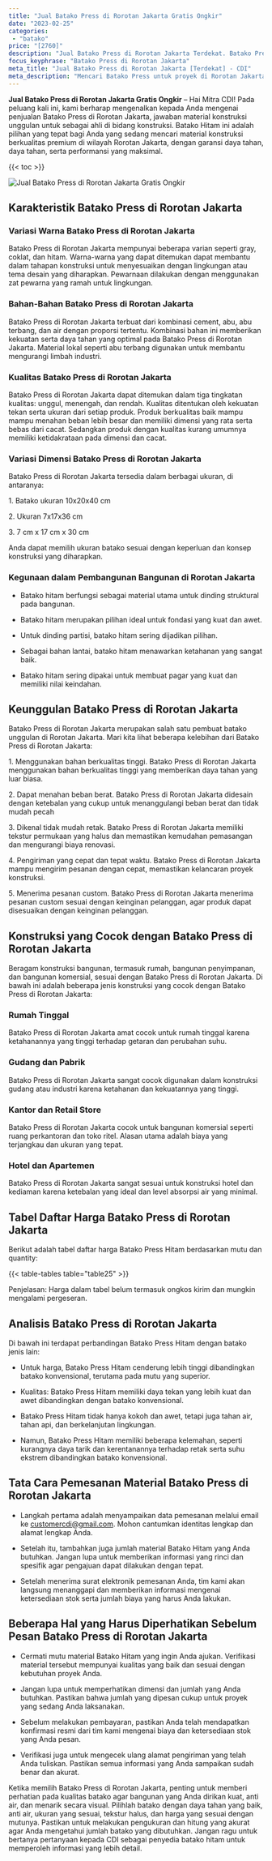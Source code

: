 ```yaml
---
title: "Jual Batako Press di Rorotan Jakarta Gratis Ongkir"
date: "2023-02-25"
categories:
 - "batako"
price: "[2760]"
description: "Jual Batako Press di Rorotan Jakarta Terdekat. Batako Press ini sering dipakai dalam proyek pembangunan sebagai bahan bangunan yang kuat dan awet. Silakan hubungi kami untuk informasi lebih lanjut."
focus_keyphrase: "Batako Press di Rorotan Jakarta"
meta_title: "Jual Batako Press di Rorotan Jakarta [Terdekat] - CDI"
meta_description: "Mencari Batako Press untuk proyek di Rorotan Jakarta? Kami memiliki Batako Press berkualitas untuk material dinding. Raih penawaran terbaik sekarang."
---
```


**Jual Batako Press di Rorotan Jakarta Gratis Ongkir** – Hai Mitra CDI! Pada peluang kali ini, kami berharap mengenalkan kepada Anda mengenai penjualan Batako Press di Rorotan Jakarta, jawaban material konstruksi unggulan untuk sebagai ahli di bidang konstruksi. Batako Hitam ini adalah pilihan yang tepat bagi Anda yang sedang mencari material konstruksi berkualitas premium di wilayah Rorotan Jakarta, dengan garansi daya tahan, daya tahan, serta performansi yang maksimal.

{{< toc >}}

![Jual Batako Press di Rorotan Jakarta Gratis Ongkir](/images/batako/batako-press-13.jpg)

## Karakteristik Batako Press di Rorotan Jakarta

### Variasi Warna Batako Press di Rorotan Jakarta

Batako Press di Rorotan Jakarta mempunyai beberapa varian seperti gray, coklat, dan hitam. Warna-warna yang dapat ditemukan dapat membantu dalam tahapan konstruksi untuk menyesuaikan dengan lingkungan atau tema desain yang diharapkan. Pewarnaan dilakukan dengan menggunakan zat pewarna yang ramah untuk lingkungan.

### Bahan-Bahan Batako Press di Rorotan Jakarta

Batako Press di Rorotan Jakarta terbuat dari kombinasi cement, abu, abu terbang, dan air dengan proporsi tertentu. Kombinasi bahan ini memberikan kekuatan serta daya tahan yang optimal pada Batako Press di Rorotan Jakarta. Material lokal seperti abu terbang digunakan untuk membantu mengurangi limbah industri.

### Kualitas Batako Press di Rorotan Jakarta

Batako Press di Rorotan Jakarta dapat ditemukan dalam tiga tingkatan kualitas: unggul, menengah, dan rendah. Kualitas ditentukan oleh kekuatan tekan serta ukuran dari setiap produk. Produk berkualitas baik mampu mampu menahan beban lebih besar dan memiliki dimensi yang rata serta bebas dari cacat. Sedangkan produk dengan kualitas kurang umumnya memiliki ketidakrataan pada dimensi dan cacat.

### Variasi Dimensi Batako Press di Rorotan Jakarta

Batako Press di Rorotan Jakarta tersedia dalam berbagai ukuran, di antaranya:

1\. Batako ukuran 10x20x40 cm

2\. Ukuran 7x17x36 cm

3\. 7 cm x 17 cm x 30 cm

Anda dapat memilih ukuran batako sesuai dengan keperluan dan konsep konstruksi yang diharapkan.

### Kegunaan dalam Pembangunan Bangunan di Rorotan Jakarta

*   Batako hitam berfungsi sebagai material utama untuk dinding struktural pada bangunan.

*   Batako hitam merupakan pilihan ideal untuk fondasi yang kuat dan awet.

*   Untuk dinding partisi, batako hitam sering dijadikan pilihan.

*   Sebagai bahan lantai, batako hitam menawarkan ketahanan yang sangat baik.

*   Batako hitam sering dipakai untuk membuat pagar yang kuat dan memiliki nilai keindahan.

## Keunggulan Batako Press di Rorotan Jakarta

Batako Press di Rorotan Jakarta merupakan salah satu pembuat batako unggulan di Rorotan Jakarta. Mari kita lihat beberapa kelebihan dari Batako Press di Rorotan Jakarta:

1\.  Menggunakan bahan berkualitas tinggi. Batako Press di Rorotan Jakarta menggunakan bahan berkualitas tinggi yang memberikan daya tahan yang luar biasa.

2\.  Dapat menahan beban berat. Batako Press di Rorotan Jakarta didesain dengan ketebalan yang cukup untuk menanggulangi beban berat dan tidak mudah pecah

3\.  Dikenal tidak mudah retak. Batako Press di Rorotan Jakarta memiliki tekstur permukaan yang halus dan memastikan kemudahan pemasangan dan mengurangi biaya renovasi.

4\.  Pengiriman yang cepat dan tepat waktu. Batako Press di Rorotan Jakarta mampu mengirim pesanan dengan cepat, memastikan kelancaran proyek konstruksi.

5\.  Menerima pesanan custom. Batako Press di Rorotan Jakarta menerima pesanan custom sesuai dengan keinginan pelanggan, agar produk dapat disesuaikan dengan keinginan pelanggan.

## Konstruksi yang Cocok dengan Batako Press di Rorotan Jakarta

Beragam konstruksi bangunan, termasuk rumah, bangunan penyimpanan, dan bangunan komersial, sesuai dengan Batako Press di Rorotan Jakarta. Di bawah ini adalah beberapa jenis konstruksi yang cocok dengan Batako Press di Rorotan Jakarta:

### Rumah Tinggal

Batako Press di Rorotan Jakarta amat cocok untuk rumah tinggal karena ketahanannya yang tinggi terhadap getaran dan perubahan suhu.

### Gudang dan Pabrik

Batako Press di Rorotan Jakarta sangat cocok digunakan dalam konstruksi gudang atau industri karena ketahanan dan kekuatannya yang tinggi.

### Kantor dan Retail Store

Batako Press di Rorotan Jakarta cocok untuk bangunan komersial seperti ruang perkantoran dan toko ritel. Alasan utama adalah biaya yang terjangkau dan ukuran yang tepat.

### Hotel dan Apartemen

Batako Press di Rorotan Jakarta sangat sesuai untuk konstruksi hotel dan kediaman karena ketebalan yang ideal dan level absorpsi air yang minimal.

## Tabel Daftar Harga Batako Press di Rorotan Jakarta

Berikut adalah tabel daftar harga Batako Press Hitam berdasarkan mutu dan quantity:

{{< table-tables table="table25" >}}

Penjelasan: Harga dalam tabel belum termasuk ongkos kirim dan mungkin mengalami pergeseran.

## Analisis Batako Press di Rorotan Jakarta

Di bawah ini terdapat perbandingan Batako Press Hitam dengan batako jenis lain:

*   Untuk harga, Batako Press Hitam cenderung lebih tinggi dibandingkan batako konvensional, terutama pada mutu yang superior.

*   Kualitas: Batako Press Hitam memiliki daya tekan yang lebih kuat dan awet dibandingkan dengan batako konvensional.

*   Batako Press Hitam tidak hanya kokoh dan awet, tetapi juga tahan air, tahan api, dan berkelanjutan lingkungan.

*   Namun, Batako Press Hitam memiliki beberapa kelemahan, seperti kurangnya daya tarik dan kerentanannya terhadap retak serta suhu ekstrem dibandingkan batako konvensional.

## Tata Cara Pemesanan Material Batako Press di Rorotan Jakarta

*   Langkah pertama adalah menyampaikan data pemesanan melalui email ke customercdi@gmail.com. Mohon cantumkan identitas lengkap dan alamat lengkap Anda.

*   Setelah itu, tambahkan juga jumlah material Batako Hitam yang Anda butuhkan. Jangan lupa untuk memberikan informasi yang rinci dan spesifik agar pengajuan dapat dilakukan dengan tepat.

*   Setelah menerima surat elektronik pemesanan Anda, tim kami akan langsung menanggapi dan memberikan informasi mengenai ketersediaan stok serta jumlah biaya yang harus Anda lakukan.

## Beberapa Hal yang Harus Diperhatikan Sebelum Pesan Batako Press di Rorotan Jakarta

*   Cermati mutu material Batako Hitam yang ingin Anda ajukan. Verifikasi material tersebut mempunyai kualitas yang baik dan sesuai dengan kebutuhan proyek Anda.

*   Jangan lupa untuk memperhatikan dimensi dan jumlah yang Anda butuhkan. Pastikan bahwa jumlah yang dipesan cukup untuk proyek yang sedang Anda laksanakan.

*   Sebelum melakukan pembayaran, pastikan Anda telah mendapatkan konfirmasi resmi dari tim kami mengenai biaya dan ketersediaan stok yang Anda pesan.

*   Verifikasi juga untuk mengecek ulang alamat pengiriman yang telah Anda tuliskan. Pastikan semua informasi yang Anda sampaikan sudah benar dan akurat.

Ketika memilih Batako Press di Rorotan Jakarta, penting untuk memberi perhatian pada kualitas batako agar bangunan yang Anda dirikan kuat, anti air, dan menarik secara visual. Pilihlah batako dengan daya tahan yang baik, anti air, ukuran yang sesuai, tekstur halus, dan harga yang sesuai dengan mutunya. Pastikan untuk melakukan pengukuran dan hitung yang akurat agar Anda mengetahui jumlah batako yang dibutuhkan. Jangan ragu untuk bertanya pertanyaan kepada CDI sebagai penyedia batako hitam untuk memperoleh informasi yang lebih detail.